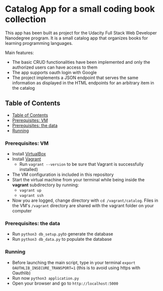 # Catalog App for a small coding book collection
This app has been built as project for the Udacity Full Stack Web Developer Nanodegree program.
It is a small catalog app that organizes books for learning programming languages.

Main features:
* The basic CRUD functionalities have been implemented and only the authorized users can have access to them
* The app supports oauth login with Google
* The project implements a JSON endpoint that serves the same information as displayed in the HTML endpoints for an arbitrary item in the catalog

## Table of Contents

- [Table of Contents](#table-of-contents)
- [Prerequisites: VM](#Prerequisites:-VM)
- [Prerequisites: the data](#Prerequisites:-the-data)
- [Running](#running)


### Prerequisites: VM

* Install [VirtualBox](https://www.virtualbox.org/wiki/Download_Old_Builds_5_1)
* Install [Vagrant](https://www.vagrantup.com/downloads.html)
	* Run `vagrant --version` to be sure that Vagrant is successfully installed)
* The VM configuration is included in this repository
* Start the virtual machine from your terminal while being inside the **vagrant** subdirectory by running:
	* `vagrant up`
	* `vagrant ssh`
* Now you are logged, change directory with `cd /vagrant/catalog`. Files in the VM's `/vagrant` directory are shared with the vagrant folder on your computer

### Prerequisites: the data

* Run `python3 db_setup.py`to generate the database
* Run  `python3 db_data.py` to populate the database

### Running

* Before launching the main script, type in your terminal `export OAUTHLIB_INSECURE_TRANSPORT=1` (this is to avoid using https with Oauthlib)
* Run now `python3 application.py`
* Open your browser and go to `http://localhost:5000`